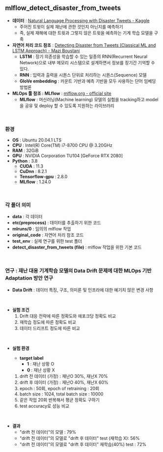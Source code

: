 ## mlflow_detect_disaster_from_tweets

- **데이터** : [Natural Language Processing with Disaster Tweets - Kaggle](https://www.kaggle.com/competitions/nlp-getting-started/data)
  - 주어진 트윗이 실제 재난에 관한 것인지 아닌지를 예측하기
  - 즉, 실제 재해에 대한 트윗과 그렇지 않은 트윗을 예측하는 기계 학습 모델을 구축
- **자연어 처리 코드 참조** : [Detecting Disaster from Tweets (Classical ML and LSTM Approach) - Mazi Boustani](https://towardsdatascience.com/detecting-disaster-from-tweets-classical-ml-and-lstm-approach-4566871af5f7)
  - **LSTM** : 장기 의존성을 학습할 수 있는 일종의 RNN(Recurrent Neural Network)으로 내부 메모리 시스템으로 설계하면서 정보를 장기간 기억할 수 있다.
  - **RNN** : 입력과 출력을 시퀀스 단위로 처리하는 시퀀스(Sequence) 모델
  - **GloVe embedding** :  카운트 기반과 예측 기반을 모두 사용하는 단어 임베딩 방법론
- **MLOps 툴 참조 : MLflow** : [mlflow.org - official site](https://mlflow.org/) 
  - **MLflow** : 머신러닝(Machine learning) 모델의 실험을 tracking하고 model을 공유 및 deploy 할 수 있도록 지원하는 라이브러리

<br>

### 환경

- **OS** : Ubuntu 20.04.1 LTS
- **CPU** : Intel(R) Core(TM) i7-8700 CPU @ 3.20GHz
- **RAM** : 32GiB
- **GPU** : NVIDIA Corporation TU104 [GeForce RTX 2080]
- **Python** : 3.8
  - **CUDA** : 11.3
  - **CuDnn** : 8.2.1
  - **Tensorflow-gpu** : 2.8.0
  - **MLflow** : 1.24.0

<br>

### 각 폴더 의미

- **data** : 각 데이터
- **etc(preprocess)** : 데이터를 추출하기 위한 코드
- **mlruns/0** : 임의의 mlflow 작업
- **original_code** : 자연어 처리 참조 코드
- **test_env** : 실제 연구를 위한 test 폴더
- **detect_disaster_from_tweets (file)** : mlflow 작업을 위한 기본 코드



<br>

### 연구 : 재난 대응 기계학습 모델의 Data Drift 문제에 대한 MLOps 기반 Adaptation 방안 연구

- **Data Drift** : 데이터 특징, 구조, 의미론 및 인프라에 대한 예기치 않은 변경 사항

<br>

- **실험 조건**
  1. Drift 대응 전략에 따른 정확도와 에포크당 정확도 비교
  2. 재학습 정도에 따른 정확도 비교
  3. 데이터 드리프트 정도에 따른 비교

<br>

- **실험 환경**
  - **target label**
    - **1** : 재난 상황 O
    - **0** : 재난 상황 X

  1. drift 전 데이터 (가정) : 재난O 30%, 재난X 70%
  2. drift 후 데이터 (가정) : 재난O 40%, 재난X 60%
  3. epoch : 50회, epoch of retraining : 20회
  4. batch size : 1024, total batch size : 10000
  5. 같은 작업 20회 반복해서 평균 정확도 구하기
  5. test accuracy로 성능 비교

<br>

- **결과**
  - "drift 전 데이터"의 모델 : 79% 
  - "drift 전 데이터"의 모델로 "drift 후 데이터" test (재학습 X): 56% 
  - "drift 전 데이터"의 모델로 "drift 후 데이터" 재학습(40%) test : 72%
